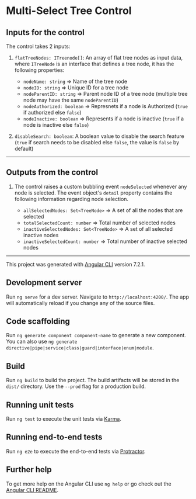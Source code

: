 # Multi-Select Tree Control

## Inputs for the control

The control takes 2 inputs:

1. `flatTreeNodes: ITreenode[]`: An array of flat tree nodes as input data, where `ITreeNode` is an interface that defines a tree node, it has the following properties:

   - `nodeName: string` => Name of the tree node
   - `nodeID: string` => Unique ID for a tree node
   - `nodeParentID: string` => Parent node ID of a tree node (multiple tree node may have the same `nodeParentID`)
   - `nodeAuthorized: boolean` => Represnets if a node is Authorized (`true` if authorized else `false`)
   - `nodeInactive: boolean` => Represents if a node is inactive (`true` if a node is inactive else `false`)

2) `disableSearch: boolean`: A boolean value to disable the search feature (`true` if search needs to be disabled else `false`, the value is `false` by default)

---

## Outputs from the control

1. The control raises a custom bubbling event `nodeSelected` whenever any node is selected.
   The event object's `detail` property contains the following information regarding node selection.

   - `allSelectedNodes: Set<TreeNode>` => A set of all the nodes that are selected
   - `totalSelectedCount: number` => Total number of selected nodes
   - `inactiveSelectedNodes: Set<TreeNode>` => A set of all selected inactive nodes
   - `inactiveSelectedCount: number` => Total number of inactive selected nodes

---

This project was generated with [Angular CLI](https://github.com/angular/angular-cli) version 7.2.1.

## Development server

Run `ng serve` for a dev server. Navigate to `http://localhost:4200/`. The app will automatically reload if you change any of the source files.

## Code scaffolding

Run `ng generate component component-name` to generate a new component. You can also use `ng generate directive|pipe|service|class|guard|interface|enum|module`.

## Build

Run `ng build` to build the project. The build artifacts will be stored in the `dist/` directory. Use the `--prod` flag for a production build.

## Running unit tests

Run `ng test` to execute the unit tests via [Karma](https://karma-runner.github.io).

## Running end-to-end tests

Run `ng e2e` to execute the end-to-end tests via [Protractor](http://www.protractortest.org/).

## Further help

To get more help on the Angular CLI use `ng help` or go check out the [Angular CLI README](https://github.com/angular/angular-cli/blob/master/README.md).
